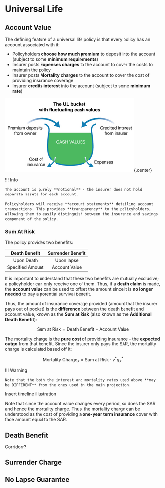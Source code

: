 # **Universal Life**

## **Account Value**

The defining feature of a universal life policy is that every policy has an account associated with it:

* Policyholders **choose how much premium** to deposit into the account (subject to some **minimum requirements**)
* Insurer posts **Expenses charges** to the account to cover the costs to maintain the policy
* Insurer posts **Mortality charges** to the account to cover the cost of providing insurance coverage
* Insurer **credits interest** into the account (subject to some **minimum rate**)

<!-- Obtained from Oregon State Gov -->
![UL Illustration](Assets/6.%20Universal%20Life.md/UL_Illustration.png){.center}

!!! Info

    The account is purely **notional** - the insurer does not hold seperate assets for each account.

    Policyholders will receive **account statements** detailing account transactions. This provides **transparency** to the policyholders, allowing them to easily distinguish between the insurance and savings component of the policy.

### **Sum At Risk**

The policy provides two benefits:

<center>

|  Death Benefit   | Surrender Benefit |
| :--------------: | :---------------: |
|    Upon Death    |    Upon lapse     |
| Specified Amount |   Account Value   |

</center>

It is important to understand that these two benefits are mutually exclusive; a policyholder can only receive one of them. Thus, if a **death claim** is made, the **account value** can be used to offset the amount since it is **no longer needed** to pay a potential survival benefit.

Thus, the amount of insurance coverage provided (amount that the insurer pays out of pocket) is the **difference** between the death benefit and account value, known as the **Sum at Risk** (also known as the **Additional Death Benefit**):

$$
    \text{Sum at Risk} = \text{Death Benefit} - \text{Account Value}
$$

The mortality charge is the **pure cost** of providing insurance - the **expected outgo** from that benefit. Since the insurer only pays the SAR, the mortality charge is calculated based off it:

$$
    \text{Mortality Charge}_{x} = \text{Sum at Risk} \cdot v^{*}q^{*}_{x}
$$

!!! Warning

    Note that the both the interest and mortality rates used above **may be DIFFERENT** from the ones used in the main projection.

<!-- Self Made -->
Insert timeline illustration

Note that since the account value changes every period, so does the SAR and hence the mortality charge. Thus, the mortality charge can be understood as the cost of providing a **one-year term insurance** cover with face amount equal to the SAR.

## **Death Benefit**

Corridorr?

## **Surrender Charge**

## **No Lapse Guarantee**

